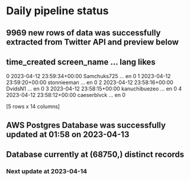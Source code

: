 # Daily pipeline status
## 9969 new rows of data was successfully extracted from Twitter API and preview below
##                time_created    screen_name  ... lang likes
0 2023-04-12 23:59:34+00:00    Samchuks725  ...   en     0
1 2023-04-12 23:59:20+00:00    stonnieeman  ...   en     0
2 2023-04-12 23:58:16+00:00        DvidsN1  ...   en     0
3 2023-04-12 23:58:15+00:00  kanuchibuezeo  ...   en     0
4 2023-04-12 23:58:12+00:00    caeserblvck  ...   en     0

[5 rows x 14 columns]
## AWS Postgres Database was successfully updated at  01:58 on 2023-04-13
## Database currently at (68750,) distinct records
### Next update at 2023-04-14

